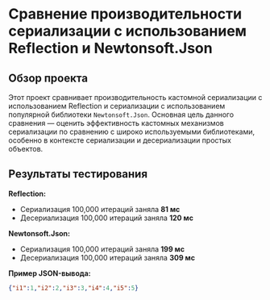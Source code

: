 # Сравнение производительности сериализации с использованием Reflection и Newtonsoft.Json

## Обзор проекта

Этот проект сравнивает производительность кастомной сериализации с использованием Reflection и сериализации с использованием популярной библиотеки `Newtonsoft.Json`. 
Основная цель данного сравнения — оценить эффективность кастомных механизмов сериализации по сравнению с широко используемыми библиотеками, особенно в контексте сериализации и десериализации простых объектов.

## Результаты тестирования

**Reflection:**
- Сериализация 100,000 итераций заняла **81 мс**
- Десериализация 100,000 итераций заняла **120 мс**

**Newtonsoft.Json:**
- Сериализация 100,000 итераций заняла **199 мс**
- Десериализация 100,000 итераций заняла **309 мс**

**Пример JSON-вывода:**
```json
{"i1":1,"i2":2,"i3":3,"i4":4,"i5":5}
